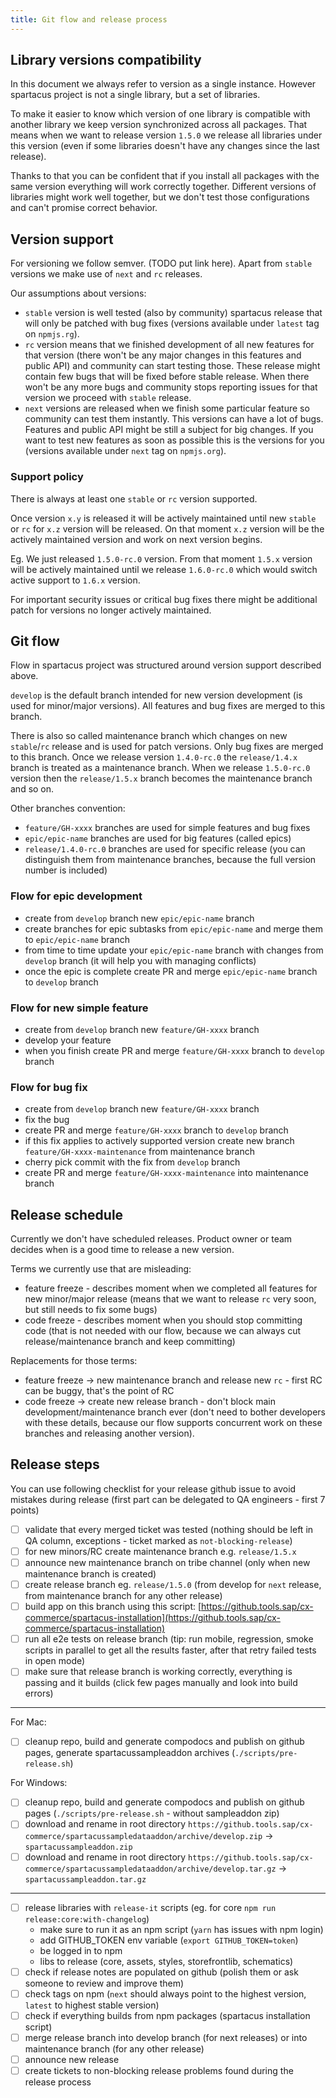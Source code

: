 ```yaml
---
title: Git flow and release process
---
```


## Library versions compatibility

In this document we always refer to version as a single instance. However spartacus project is not a single library, but a set of libraries.

To make it easier to know which version of one library is compatible with another library we keep version synchronized across all packages.
That means when we want to release version `1.5.0` we release all libraries under this version (even if some libraries doesn't have any changes since the last release).

Thanks to that you can be confident that if you install all packages with the same version everything will work correctly together. Different versions of libraries might work well together, but we don't test those configurations and can't promise correct behavior.

## Version support

For versioning we follow semver. (TODO put link here). Apart from `stable` versions we make use of `next` and `rc` releases.

Our assumptions about versions:

- `stable` version is well tested (also by community) spartacus release that will only be patched with bug fixes (versions available under `latest` tag on `npmjs.rg`).
- `rc` version means that we finished development of all new features for that version (there won't be any major changes in this features and public API) and community can start testing those. These release might contain few bugs that will be fixed before stable release. When there won't be any more bugs and community stops reporting issues for that version we proceed with `stable` release.
- `next` versions are released when we finish some particular feature so community can test them instantly. This versions can have a lot of bugs. Features and public API might be still a subject for big changes. If you want to test new features as soon as possible this is the versions for you (versions available under `next` tag on `npmjs.org`).

### Support policy

There is always at least one `stable` or `rc` version supported.

Once version `x.y` is released it will be actively maintained until new `stable` or `rc` for `x.z` version will be released.
On that moment `x.z` version will be the actively maintained version and work on next version begins.

Eg. We just released `1.5.0-rc.0` version. From that moment `1.5.x` version will be actively maintained until we release `1.6.0-rc.0` which would switch active support to `1.6.x` version.

For important security issues or critical bug fixes there might be additional patch for versions no longer actively maintained.

## Git flow

Flow in spartacus project was structured around version support described above.

`develop` is the default branch intended for new version development (is used for minor/major versions). All features and bug fixes are merged to this branch.

There is also so called maintenance branch which changes on new `stable`/`rc` release and is used for patch versions. Only bug fixes are merged to this branch.
Once we release version `1.4.0-rc.0` the `release/1.4.x` branch is treated as a maintenance branch. When we release `1.5.0-rc.0` version then the `release/1.5.x` branch becomes the maintenance branch and so on.

Other branches convention:

- `feature/GH-xxxx` branches are used for simple features and bug fixes
- `epic/epic-name` branches are used for big features (called epics)
- `release/1.4.0-rc.0` branches are used for specific release (you can distinguish them from maintenance branches, because the full version number is included)

### Flow for epic development

- create from `develop` branch new `epic/epic-name` branch
- create branches for epic subtasks from `epic/epic-name` and merge them to `epic/epic-name` branch
- from time to time update your `epic/epic-name` branch with changes from `develop` branch (it will help you with managing conflicts)
- once the epic is complete create PR and merge `epic/epic-name` branch to `develop` branch

### Flow for new simple feature

- create from `develop` branch new `feature/GH-xxxx` branch
- develop your feature
- when you finish create PR and merge `feature/GH-xxxx` branch to `develop` branch

### Flow for bug fix

- create from `develop` branch new `feature/GH-xxxx` branch
- fix the bug
- create PR and merge `feature/GH-xxxx` branch to `develop` branch
- if this fix applies to actively supported version create new branch `feature/GH-xxxx-maintenance` from maintenance branch
- cherry pick commit with the fix from `develop` branch
- create PR and merge `feature/GH-xxxx-maintenance` into maintenance branch

## Release schedule

Currently we don't have scheduled releases. Product owner or team decides when is a good time to release a new version.

Terms we currently use that are misleading:

- feature freeze - describes moment when we completed all features for new minor/major release (means that we want to release `rc` very soon, but still needs to fix some bugs)
- code freeze - describes moment when you should stop committing code (that is not needed with our flow, because we can always cut release/maintenance branch and keep committing)

Replacements for those terms:

- feature freeze -> new maintenance branch and release new `rc` - first RC can be buggy, that's the point of RC
- code freeze -> create new release branch - don't block main development/maintenance branch ever (don't need to bother developers with these details, because our flow supports concurrent work on these branches and releasing another version).

## Release steps

You can use following checklist for your release github issue to avoid mistakes during release (first part can be delegated to QA engineers - first 7 points)

- [ ] validate that every merged ticket was tested (nothing should be left in QA column, exceptions - ticket marked as `not-blocking-release`)
- [ ] for new minors/RC create maintenance branch e.g. `release/1.5.x`
- [ ] announce new maintenance branch on tribe channel (only when new maintenance branch is created)
- [ ] create release branch eg. `release/1.5.0` (from develop for `next` release, from maintenance branch for any other release)
- [ ] build app on this branch using this script: [https://github.tools.sap/cx-commerce/spartacus-installation](https://github.tools.sap/cx-commerce/spartacus-installation)
- [ ] run all e2e tests on release branch (tip: run mobile, regression, smoke scripts in parallel to get all the results faster, after that retry failed tests in open mode)
- [ ] make sure that release branch is working correctly, everything is passing and it builds (click few pages manually and look into build errors)

---

For Mac:

- [ ] cleanup repo, build and generate compodocs and publish on github pages, generate spartacussampleaddon archives (`./scripts/pre-release.sh`)

For Windows:

- [ ] cleanup repo, build and generate compodocs and publish on github pages (`./scripts/pre-release.sh` - without sampleaddon zip)
- [ ] download and rename in root directory `https://github.tools.sap/cx-commerce/spartacussampledataaddon/archive/develop.zip` -> `spartacussampleaddon.zip`
- [ ] download and rename in root directory `https://github.tools.sap/cx-commerce/spartacussampledataaddon/archive/develop.tar.gz` -> `spartacussampleaddon.tar.gz`

---

- [ ] release libraries with `release-it` scripts (eg. for core `npm run release:core:with-changelog`)
  - make sure to run it as an npm script (`yarn` has issues with npm login)
  - add GITHUB_TOKEN env variable (`export GITHUB_TOKEN=token`)
  - be logged in to npm
  - libs to release (core, assets, styles, storefrontlib, schematics)
- [ ] check if release notes are populated on github (polish them or ask someone to review and improve them)
- [ ] check tags on npm (`next` should always point to the highest version, `latest` to highest stable version)
- [ ] check if everything builds from npm packages (spartacus installation script)
- [ ] merge release branch into develop branch (for next releases) or into maintenance branch (for any other release)
- [ ] announce new release
- [ ] create tickets to non-blocking release problems found during the release process
